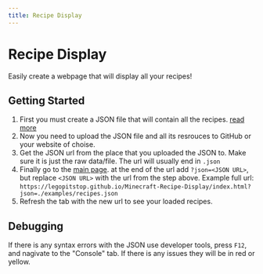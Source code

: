 ```yaml
---
title: Recipe Display
---
```


# Recipe Display

Easily create a webpage that will display all your recipes!

## Getting Started

1. First you must create a JSON file that will contain all the recipes. [read more](syntax.md)
1. Now you need to upload the JSON file and all its resrouces to GitHub or your website of choise.
1. Get the JSON url from the place that you uploaded the JSON to. Make sure it is just the raw data/file. The url will usually end in `.json`
1. Finally go to the [main page](https://legopitstop.github.io/Minecraft-Recipe-Display/index.html). at the end of the url add `?json=<JSON URL>`, but replace `<JSON URL>` with the url from the step above. Example full url: `https://legopitstop.github.io/Minecraft-Recipe-Display/index.html?json=./examples/recipes.json`
1. Refresh the tab with the new url to see your loaded recipes.

## Debugging

If there is any syntax errors with the JSON use developer tools, press `F12`, and nagivate to the "Console" tab. If there is any issues they will be in red or yellow.
